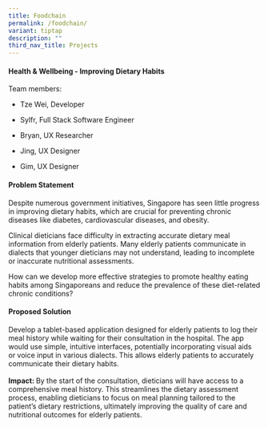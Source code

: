 ```yaml
---
title: Foodchain
permalink: /foodchain/
variant: tiptap
description: ""
third_nav_title: Projects
---
```

<h4>Health &amp; Wellbeing - Improving Dietary Habits</h4>
<p></p>
<p>Team members:</p>
<ul data-tight="true" class="tight">
<li>
<p>Tze Wei, Developer</p>
</li>
<li>
<p>Sylfr, Full Stack Software Engineer</p>
</li>
<li>
<p>Bryan, UX Researcher</p>
</li>
<li>
<p>Jing, UX Designer</p>
</li>
<li>
<p>Gim, UX Designer</p>
</li>
</ul>
<p></p>
<h4>Problem Statement</h4>
<p>Despite numerous government initiatives, Singapore has seen little progress
in improving dietary habits, which are crucial for preventing chronic diseases
like diabetes, cardiovascular diseases, and obesity.</p>
<p>Clinical dieticians face difficulty in extracting accurate dietary meal
information from elderly patients. Many elderly patients communicate in
dialects that younger dieticians may not understand, leading to incomplete
or inaccurate nutritional assessments.</p>
<p>How can we develop more effective strategies to promote healthy eating
habits among Singaporeans and reduce the prevalence of these diet-related
chronic conditions?</p>
<h4>Proposed Solution</h4>
<p>Develop a tablet-based application designed for elderly patients to log
their meal history while waiting for their consultation in the hospital.
The app would use simple, intuitive interfaces, potentially incorporating
visual aids or voice input in various dialects. This allows elderly patients
to accurately communicate their dietary habits.
<br>
<br><strong>Impact: </strong>By the start of the consultation, dieticians
will have access to a comprehensive meal history. This streamlines the
dietary assessment process, enabling dieticians to focus on meal planning
tailored to the patient’s dietary restrictions, ultimately improving the
quality of care and nutritional outcomes for elderly patients.
<br>
<br>
<br>
<br>
</p>
<p></p>